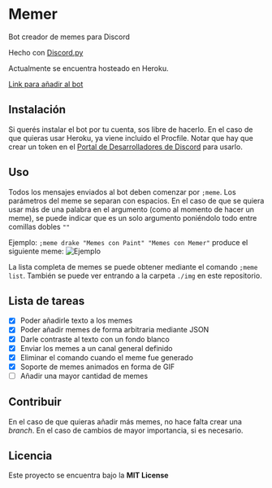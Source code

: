 # Memer

Bot creador de memes para Discord

Hecho con [Discord.py](https://github.com/Rapptz/discord.py)

Actualmente se encuentra hosteado en Heroku.

[Link para añadir al bot](https://discord.com/api/oauth2/authorize?client_id=733072938273865749&permissions=8&scope=bot)

## Instalación

Si querés instalar el bot por tu cuenta, sos libre de hacerlo.
En el caso de que quieras usar Heroku, ya viene incluido el Procfile.
Notar que hay que crear un token en el
[Portal de Desarrolladores de Discord](https://discord.com/developers/applications)
para usarlo.

## Uso

Todos los mensajes enviados al bot deben comenzar por `;meme`.
Los parámetros del meme se separan con espacios. En el caso de que se quiera usar
más de una palabra en el argumento (como al momento de hacer un meme), se puede
indicar que es un solo argumento poniéndolo todo entre comillas dobles `""`

Ejemplo: `;meme drake "Memes con Paint" "Memes con Memer"` produce el siguiente meme:
![Ejemplo](https://cdn.discordapp.com/attachments/733103077107695677/738823867551973398/temp.jpg)

La lista completa de memes se puede obtener mediante el comando `;meme list`.
También se puede ver entrando a la carpeta `./img` en este repositorio.

## Lista de tareas

- [x] Poder añadirle texto a los memes
- [x] Poder añadir memes de forma arbitraria mediante JSON
- [x] Darle contraste al texto con un fondo blanco
- [x] Enviar los memes a un canal general definido
- [x] Eliminar el comando cuando el meme fue generado
- [x] Soporte de memes animados en forma de GIF
- [ ] Añadir una mayor cantidad de memes

## Contribuir

En el caso de que quieras añadir más memes, no hace falta crear una *branch*.
En el caso de cambios de mayor importancia, si es necesario.

## Licencia

Este proyecto se encuentra bajo la **MIT License**
